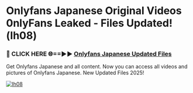 # Onlyfans Japanese Original Videos 0nlyFans Leaked - Files Updated! (lh08)

<h3>🔴 CLICK HERE 🌐==►► <a href="https://tinyurl.com/x26r9saj" rel="nofollow">Onlyfans Japanese Updated Files</a></h3>

Get Onlyfans Japanese and all content. Now you can access all videos and pictures of Onlyfans Japanese. New Updated Files 2025!

[![lh08](https://i.imgur.com/LkgZPqh.gif)](https://tinyurl.com/x26r9saj)
